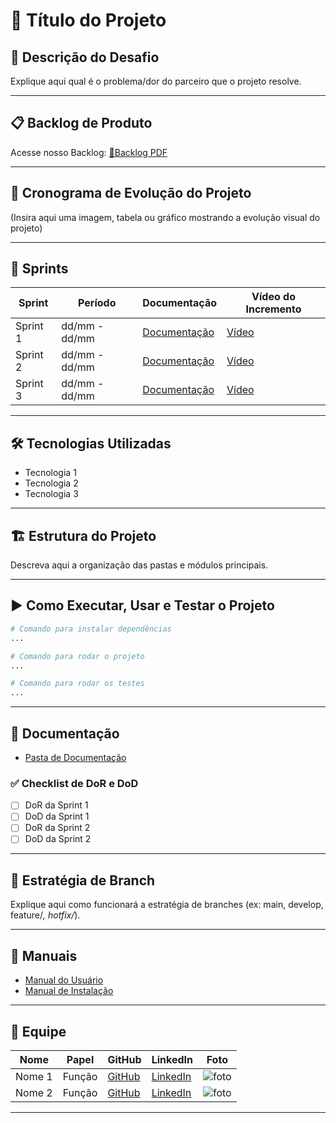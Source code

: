 # 📌 Título do Projeto

## 📝 Descrição do Desafio
Explique aqui qual é o problema/dor do parceiro que o projeto resolve.

---

## 📋 Backlog de Produto
Acesse nosso Backlog:
[📄Backlog PDF](misc/Backlog/BACKLOG%20(1).pdf)

---

## 📆 Cronograma de Evolução do Projeto
(Insira aqui uma imagem, tabela ou gráfico mostrando a evolução visual do projeto)

---

## 🔄 Sprints
| Sprint | Período | Documentação | Vídeo do Incremento |
|--------|----------|--------------|----------------------|
| Sprint 1 | dd/mm - dd/mm | [Documentação](#) | [Vídeo](#) |
| Sprint 2 | dd/mm - dd/mm | [Documentação](#) | [Vídeo](#) |
| Sprint 3 | dd/mm - dd/mm | [Documentação](#) | [Vídeo](#) |

---

## 🛠 Tecnologias Utilizadas
- Tecnologia 1  
- Tecnologia 2  
- Tecnologia 3  

---

## 🏗 Estrutura do Projeto
Descreva aqui a organização das pastas e módulos principais.

---

## ▶️ Como Executar, Usar e Testar o Projeto
```bash
# Comando para instalar dependências
...

# Comando para rodar o projeto
...

# Comando para rodar os testes
...
```

---

## 📂 Documentação
- [Pasta de Documentação](#)

### ✅ Checklist de DoR e DoD
- [ ] DoR da Sprint 1  
- [ ] DoD da Sprint 1  
- [ ] DoR da Sprint 2  
- [ ] DoD da Sprint 2  

---

## 🌱 Estratégia de Branch
Explique aqui como funcionará a estratégia de branches (ex: main, develop, feature/*, hotfix/*).

---

## 📖 Manuais
- [Manual do Usuário](#)  
- [Manual de Instalação](#)  

---

## 👥 Equipe
| Nome | Papel | GitHub | LinkedIn | Foto |
|------|-------|--------|----------|------|
| Nome 1 | Função | [GitHub](#) | [LinkedIn](#) | ![foto](#) |
| Nome 2 | Função | [GitHub](#) | [LinkedIn](#) | ![foto](#) |

---
